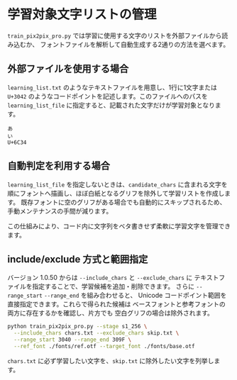 # 学習対象文字リストの管理

`train_pix2pix_pro.py` では学習に使用する文字のリストを外部ファイルから読み込むか、
フォントファイルを解析して自動生成する2通りの方法を選べます。

## 外部ファイルを使用する場合

`learning_list.txt` のようなテキストファイルを用意し、1行に1文字または
`U+3042` のようなコードポイントを記述します。このファイルへのパスを
`learning_list_file` に指定すると、記載された文字だけが学習対象となります。

```
あ
い
U+6C34
```

## 自動判定を利用する場合

`learning_list_file` を指定しないときは、`candidate_chars` に含まれる文字を
順にフォントへ描画し、ほぼ白紙となるグリフを除外して学習リストを作成します。
既存フォントに空のグリフがある場合でも自動的にスキップされるため、
手動メンテナンスの手間が減ります。

この仕組みにより、コード内に文字列をベタ書きせず柔軟に学習文字を管理できます。

## include/exclude 方式と範囲指定

バージョン 1.0.50 からは ``--include_chars`` と ``--exclude_chars`` に
テキストファイルを指定することで、学習候補を追加・削除できます。
さらに ``--range_start`` ``--range_end`` を組み合わせると、
Unicode コードポイント範囲を直接指定できます。これらで得られた候補は
ベースフォントと参考フォントの両方に存在するかを確認し、片方でも
空白グリフの場合は除外されます。

```bash
python train_pix2pix_pro.py --stage s1_256 \
  --include_chars chars.txt --exclude_chars skip.txt \
  --range_start 3040 --range_end 309F \
  --ref_font ./fonts/ref.otf --target_font ./fonts/base.otf
```

``chars.txt`` に必ず学習したい文字を、``skip.txt`` に除外したい文字を列挙します。
